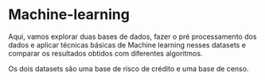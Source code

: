 # Machine-learning

Aqui, vamos explorar duas bases de dados, fazer o pré processamento dos dados e aplicar técnicas básicas de Machine learning nesses datasets e comparar os resultados obtidos com diferentes algoritmos.

Os dois datasets são uma base de risco de crédito e uma base de censo. 
